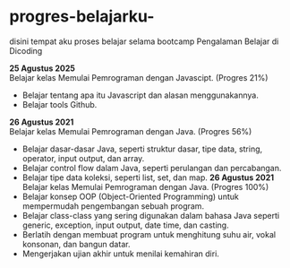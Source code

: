 # progres-belajarku-
disini tempat aku proses belajar selama bootcamp
Pengalaman Belajar di Dicoding

**25 Agustus 2025**<br>
Belajar kelas Memulai Pemrograman dengan Javascipt. (Progres 21%)
* Belajar tentang apa itu Javascript dan alasan menggunakannya.
* Belajar tools Github.

**26 Agustus 2021**<br>
Belajar kelas Memulai Pemrograman dengan Java. (Progres 56%)
* Belajar dasar-dasar Java, seperti struktur dasar, tipe data, string, operator, input output, dan array.
* Belajar control flow dalam Java, seperti perulangan dan percabangan.
* Belajar tipe data koleksi, seperti list, set, dan map.
**26 Agustus 2021**<br>
Belajar kelas Memulai Pemrograman dengan Java. (Progres 100%)
* Belajar konsep OOP (Object-Oriented Programming) untuk mempermudah pengembangan sebuah program.
* Belajar class-class yang sering digunakan dalam bahasa Java seperti generic, exception, input output, date time, dan casting.
* Berlatih dengan membuat program untuk menghitung suhu air, vokal konsonan, dan bangun datar.
* Mengerjakan ujian akhir untuk menilai kemahiran diri.
